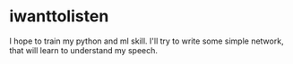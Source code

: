 # iwanttolisten

I hope to train my python and ml skill. I'll try to write some simple network, that will learn to understand my speech.
